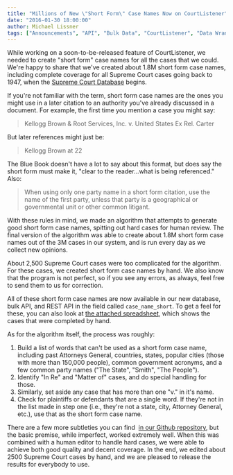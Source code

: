 ```yaml
---
title: "Millions of New \"Short Form\" Case Names Now on CourtListener"
date: "2016-01-30 18:00:00"
author: Michael Lissner
tags: ["Announcements", "API", "Bulk Data", "CourtListener", "Data Wrangling", "Juriscraper"]
---
```


While working on a soon-to-be-released feature of CourtListener, we needed to create "short form" case names for all the cases that we could. We're happy to share that we've created about 1.8M short form case names, including complete coverage for all Supreme Court cases going back to 1947, when the [Supreme Court
Database](http://scdb.wustl.edu/) begins.

If you're not familiar with the term, short form case names are the ones you might use in a later citation to an authority you've already discussed in a document. For example, the first time you mention a case you might say:

> Kellogg Brown & Root Services, Inc. v. United States Ex Rel. Carter

But later references might just be:

> Kellogg Brown at 22

The Blue Book doesn't have a lot to say about this format, but does say the short form must make it, "clear to the reader...what is being referenced." Also:

> When using only one party name in a short form citation, use the name
> of the first party, unless that party is a geographical or
> governmental unit or other common litigant.

With these rules in mind, we made an algorithm that attempts to generate good short form case names, spitting out hard cases for human review. The final version of the algorithm was able to create about 1.8M short form case names out of the 3M cases in our system, and is run every day as we collect new opinions.

About 2,500 Supreme Court cases were too complicated for the algorithm. For these cases, we created short form case names by hand. We also know that the program is not perfect, so if you see any errors, as always, feel free to send them to us for correction.

All of these short form case names are now available in our new database, bulk API, and REST API in the field called `case_name_short`. To get a feel for these, you can also look at [the attached spreadsheet](/csv/short_names.csv), which shows the cases that were completed by hand.

As for the algorithm itself, the process was roughly:

1.  Build a list of words that can't be used as a short form case name,
    including past Attorneys General, countries, states, popular cities
    (those with more than 150,000 people), common government acronyms,
    and a few common party names ("The State", "Smith", "The People").
1.  Identify "In Re" and "Matter of" cases, and do special handling for
    those.
1.  Similarly, set aside any case that has more than one "v." in it's
    name.
1.  Check for plaintiffs or defendants that are a single word. If
    they're not in the list made in step one (i.e., they're not a state,
    city, Attorney General, etc.), use that as the short form case name.

There are a few more subtleties you can find  [in our Github
repository](https://github.com/freelawproject/juriscraper/blob/master/lib/string_utils.py#L435-L522), but the basic premise, while imperfect, worked extremely well. When this was combined with a human editor to handle hard cases, we were able to achieve both good quality and decent coverage. In the end, we edited about 2500 Supreme Court cases by hand, and we are pleased to release the results for everybody to use.

